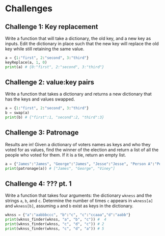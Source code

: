 # Challenges

## Challenge 1: Key replacement
Write a function that will take a dictionary, the old key, and a new key as inputs. Edit the dictionary in place such that the new key will replace the old key while still retaining the same value.

```python
a = {1:"first", 2:"second", 3:"third"}
keyReplace(a, 1, 0)
print(a) # {0:"first", 2:"second", 3:"third"}
```

## Challenge 2: value:key pairs
Write a function that takes a dictionary and returns a new dictionary that has the keys and values swapped.

```python
a = {1:"first", 2:"second", 3:"third"}
b = swap(a)
print(b) # {"first":1, "second":2, "third":3}
```

## Challenge 3: Patronage
Results are in! Given a dictionary of voters names as keys and who they voted for as values, find the winner of the election and return a list of all the people who voted for them. If it is a tie, return an empty list.

```python
a = {"James":"James", "George":"James", "Jesse":"Jesse", "Person A":"Person B", "Chansey":"Jesse", "Viney":"James", "Person B":"Person A"}
print(patronage(a)) # ["James", "George", "Viney"]
```

## Challenge 4: ??? pt. 1
Write a function that takes four arguments: the dictionary `wkness` and the strings `a`, `b`, and `c`. Determine the number of times `c` appears in `wkness[a]` and `wkness[b]`, assuming `a` and `b` exist as keys in the dictionary.

```python
wknss = {"a":"aabbbccc", "b":"c", "c":"ccaaa","d":"aabb"}
print(wknss_finder(wknss, "a", "b", "c")) #  4
print(wknss_finder(wknss, "c", "d", "c")) # 2
print(wknss_finder(wknss, "c", "d", "a")) # 5 
```